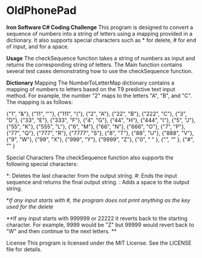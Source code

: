 # OldPhonePad
**Iron Software C# Coding Challenge**
This program is designed to convert a sequence of numbers into a string of letters using a mapping provided in a dictionary. It also supports special characters such as * for delete, # for end of input, and for a space.

**Usage** 
The checkSequence function takes a string of numbers as input and returns the corresponding string of letters. The Main function contains several test cases demonstrating how to use the checkSequence function.

**Dictionary** 
Mapping The NumberToLetterMap dictionary contains a mapping of numbers to letters based on the T9 predictive text input method. For example, the number "2" maps to the letters "A", "B", and "C". The mapping is as follows:

{"1", "&"},
{"11", "'"},
{"111", "("},
{"2", "A"},
{"22", "B"},
{"222", "C"},
{"3", "D"},
{"33", "E"},
{"333", "F"},
{"4", "G"},
{"44", "H"},
{"444", "I"},
{"5", "J"},
{"55", "K"},
{"555", "L"},
{"6", "M"},
{"66", "N"},
{"666", "O"},
{"7", "P"},
{"77", "Q"},
{"777", "R"},
{"7777", "S"},
{"8", "T"},
{"88", "U"},
{"888", "V"},
{"9", "W"},
{"99", "X"},
{"999", "Y"},
{"9999", "Z"},
{"0", " " },
{"*", "*" },
{"#", "" }


Special Characters The checkSequence function also supports the following special characters:

*: Deletes the last character from the output string. #: Ends the input sequence and returns the final output string. : Adds a space to the output string.

**If any input starts with *#, the program does not print anything as the key used for the delete**

**If any input starts with 999999 or 22222 it reverts back to the starting character. For example, 9999 would be "Z" but 99999 would revert back to "W" and then continue to the next letters. **

License This program is licensed under the MIT License. See the LICENSE file for details.

